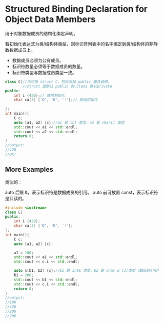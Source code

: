 # Structured Binding Declaration for Object Data Members

用于对象数据成员的结构化绑定声明。

若初始化表达式为类/结构体类型，则标识符列表中的名字绑定到类/结构体的非静数数据成员上。

- 数据成员必须为公有成员。
- 标识符数量必须等于数据成员的数量。
- 标识符类型与数据成员类型一致。

~~~C++
class C{//也可用 struct C，然后去掉 public 属性说明。
    	//struct 是默认 public 的,class 默认private
public:
    int i {420};// 就地初始化
    char ca[3] {'O', 'K', '!'};// 就地初始化
    
};
int main(){
    C c;
    auto [a1, a2] {c};//a1 是 int 类型，a2 是 char[] 类型
    std::cout << a1 << std::endl;
    std::cout << a2 << std::endl;
    return 0;
}
//output:
//420
//OK!
~~~

## More Examples

类似的：

auto 后跟 &，表示标识符是数据成员的引用。
auto 前可放置 const，表示标识符是只读的。

~~~C++
#include <iostream>
class C{
public:
    int i {420};
    char ca[3] {'O', 'K', '!'};
};
int main(){
    C c;
    auto [a1, a2] {c};

    a1 = 100;
    std::cout << a1 << std::endl;
    std::cout << c.i << std::endl;

    auto &[b1, b2] {c};//b1 是 int& 类型，b2 是 char & [3]类型（数组的引用），是 c.ca 的引用。
    b1 = 200;
    std::cout << b1 << std::endl;
    std::cout << c.i << std::endl;
    return 0;
}
//output:
//100
//420
//200
//200
~~~

